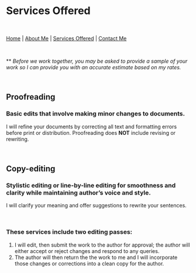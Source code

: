 # Services Offered

<br>

[Home](./README.md) \| [About Me](./About.md) \| [Services Offered](./Services.md) \| [Contact Me](./Contact.md)

<br>

\** *Before we work together, you may be asked to provide a sample of your work so I can provide you with an accurate estimate based on my rates.*

<br>

## Proofreading 
### Basic edits that involve making minor changes to documents.  

I will refine your documents by correcting all text and formatting errors before print or distribution.  Proofreading does **NOT** include revising or rewriting.

<br>

## Copy-editing
### Stylistic editing or line-by-line editing for smoothness and clarity while maintaining author’s voice and style.

I will clarify your meaning and offer suggestions to rewrite your sentences.

<br>

### These services include two editing passes: 
1.  I will edit, then submit the work to the author for approval; the author will either accept or reject changes and respond to any queries.
2.  The author will then return the the work to me and I will incorporate those changes or corrections into a clean copy for the author.




